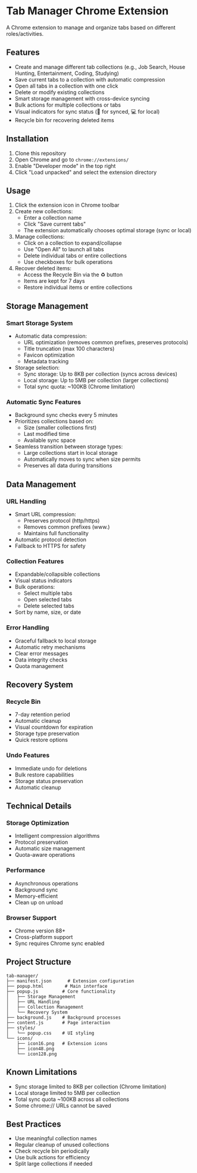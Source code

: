 # Tab Manager Chrome Extension

A Chrome extension to manage and organize tabs based on different roles/activities.

## Features

- Create and manage different tab collections (e.g., Job Search, House Hunting, Entertainment, Coding, Studying)
- Save current tabs to a collection with automatic compression
- Open all tabs in a collection with one click
- Delete or modify existing collections
- Smart storage management with cross-device syncing
- Bulk actions for multiple collections or tabs
- Visual indicators for sync status (🔄 for synced, 💻 for local)
- Recycle bin for recovering deleted items

## Installation

1. Clone this repository
2. Open Chrome and go to `chrome://extensions/`
3. Enable "Developer mode" in the top right
4. Click "Load unpacked" and select the extension directory

## Usage

1. Click the extension icon in Chrome toolbar
2. Create new collections:
   - Enter a collection name
   - Click "Save current tabs"
   - The extension automatically chooses optimal storage (sync or local)
3. Manage collections:
   - Click on a collection to expand/collapse
   - Use "Open All" to launch all tabs
   - Delete individual tabs or entire collections
   - Use checkboxes for bulk operations
4. Recover deleted items:
   - Access the Recycle Bin via the ♻️ button
   - Items are kept for 7 days
   - Restore individual items or entire collections

## Storage Management

### Smart Storage System
- Automatic data compression:
  - URL optimization (removes common prefixes, preserves protocols)
  - Title truncation (max 100 characters)
  - Favicon optimization
  - Metadata tracking
- Storage selection:
  - Sync storage: Up to 8KB per collection (syncs across devices)
  - Local storage: Up to 5MB per collection (larger collections)
  - Total sync quota: ~100KB (Chrome limitation)

### Automatic Sync Features
- Background sync checks every 5 minutes
- Prioritizes collections based on:
  - Size (smaller collections first)
  - Last modified time
  - Available sync space
- Seamless transition between storage types:
  - Large collections start in local storage
  - Automatically moves to sync when size permits
  - Preserves all data during transitions

## Data Management

### URL Handling
- Smart URL compression:
  - Preserves protocol (http/https)
  - Removes common prefixes (www.)
  - Maintains full functionality
- Automatic protocol detection
- Fallback to HTTPS for safety

### Collection Features
- Expandable/collapsible collections
- Visual status indicators
- Bulk operations:
  - Select multiple tabs
  - Open selected tabs
  - Delete selected tabs
- Sort by name, size, or date

### Error Handling
- Graceful fallback to local storage
- Automatic retry mechanisms
- Clear error messages
- Data integrity checks
- Quota management

## Recovery System

### Recycle Bin
- 7-day retention period
- Automatic cleanup
- Visual countdown for expiration
- Storage type preservation
- Quick restore options

### Undo Features
- Immediate undo for deletions
- Bulk restore capabilities
- Storage status preservation
- Automatic cleanup

## Technical Details

### Storage Optimization
- Intelligent compression algorithms
- Protocol preservation
- Automatic size management
- Quota-aware operations

### Performance
- Asynchronous operations
- Background sync
- Memory-efficient
- Clean up on unload

### Browser Support
- Chrome version 88+
- Cross-platform support
- Sync requires Chrome sync enabled

## Project Structure

```
tab-manager/
├── manifest.json      # Extension configuration
├── popup.html        # Main interface
├── popup.js         # Core functionality
│   ├── Storage Management
│   ├── URL Handling
│   ├── Collection Management
│   └── Recovery System
├── background.js    # Background processes
├── content.js       # Page interaction
├── styles/
│   └── popup.css    # UI styling
└── icons/
    ├── icon16.png   # Extension icons
    ├── icon48.png
    └── icon128.png
```

## Known Limitations
- Sync storage limited to 8KB per collection (Chrome limitation)
- Local storage limited to 5MB per collection
- Total sync quota ~100KB across all collections
- Some chrome:// URLs cannot be saved

## Best Practices
- Use meaningful collection names
- Regular cleanup of unused collections
- Check recycle bin periodically
- Use bulk actions for efficiency
- Split large collections if needed
